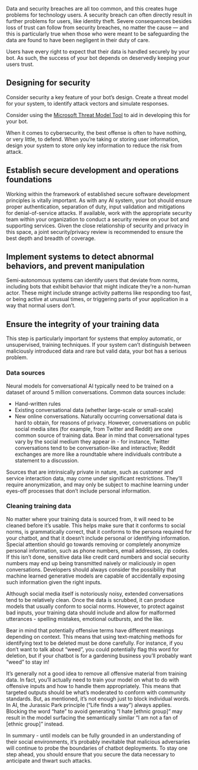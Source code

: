 Data and security breaches are all too common, and this creates huge problems for technology users. A security breach can often directly result in further problems for users, like identity theft. Severe consequences besides loss of trust can follow from security breaches, no matter the cause — and this is particularly true when those who were meant to be safeguarding the data are found to have been negligent in their duty of care. 

Users have every right to expect that their data is handled securely by your bot. As such, the success of your bot depends on deservedly keeping your users trust. 

## Designing for security

Consider security a key feature of your bot’s design. Create a threat model for your system, to identify attack vectors and simulate responses.

Consider using the [Microsoft Threat Model Tool](https://docs.microsoft.com/en-us/azure/security/azure-security-threat-modeling-tool-getting-started "Microsoft Threat Model Tool") to aid in developing this for your bot.

When it comes to cybersecurity, the best offense is often to have nothing, or very little, to defend. When you’re taking or storing user information, design your system to store only key information to reduce the risk from attack. 

## Establish secure development and operations foundations

Working within the framework of established secure software development principles is vitally important. As with any AI system, your bot should ensure proper authentication, separation of duty, input validation and mitigations for denial-of-service attacks.  If available, work with the appropriate security team within your organization to conduct a security review on your bot and supporting services. Given the close relationship of security and privacy in this space, a joint security/privacy review is recommended to ensure the best depth and breadth of coverage.

## Implement systems to detect abnormal behaviors, and prevent manipulation

Semi-autonomous systems can identify users that deviate from norms, including bots that exhibit behavior that might indicate they’re a non-human actor. These might include strange activity patterns like responding too fast, or being active at unusual times, or triggering parts of your application in a way that normal users don’t. 

## Ensure the integrity of your training data

This step is particularly important for systems that employ automatic, or unsupervised, training techniques. If your system can’t distinguish between maliciously introduced data and rare but valid data, your bot has a serious problem.

### Data sources
Neural models for conversational AI  typically need to be trained on a dataset of around 5 million conversations. Common data sources include: 
* Hand-written rules
* Existing conversational data (whether large-scale or small-scale)
* New online conversations.
Naturally occurring conversational data is hard to obtain, for reasons of privacy. However, conversations on public social media sites (for example, from Twitter and Reddit) are one common source of training data. Bear in mind that conversational types vary by the social medium they appear in - for instance, Twitter conversations tend to be conversation-like and interactive; Reddit exchanges are more like a roundtable where individuals contribute a statement to a discussion.

Sources that are intrinsically private in nature, such as customer and service interaction data, may come under significant restrictions. They’ll require anonymization, and may only be subject to machine learning under eyes-off processes that don’t include personal information.

### Cleaning training data

No matter where your training data is sourced from, it will need to be cleaned before it’s usable. This helps make sure that it conforms to social norms, is grammatically correct, that it conforms to the persona required for your chatbot, and that it doesn’t include personal or identifying information. Special attention should go towards removing or completely anonymize personal information, such as phone numbers, email addresses, zip codes. If this isn’t done, sensitive data like credit card numbers and social security numbers may end up being transmitted naively or maliciously in open conversations. Developers should always consider the possibility that machine learned generative models are capable of accidentally exposing such information given the right inputs.

Although social media itself is notoriously noisy, extended conversations tend to be relatively clean. Once the data is scrubbed, it can produce models that usually conform to social norms. However, to protect against bad inputs, your training data should include and allow for malformed utterances - spelling mistakes, emotional outbursts, and the like.

Bear in mind that potentially offensive terms have different meanings depending on context. This means that using text-matching methods for identifying text to be deleted must be done carefully. For instance, if you don’t want to talk about “weed”, you could potentially flag this word for deletion, but if your chatbot is for a gardening business you’ll probably want “weed” to stay in!

It’s generally not a good idea to remove all offensive material from training data. In fact, you’ll actually need to train your model on what to do with offensive inputs and how to handle them appropriately. This means that targeted outputs should be what’s moderated to conform with community standards. But, as mentioned, it’s not enough just to block individual words. In AI, the Jurassic Park principle (“Life finds a way”) always applies. Blocking the word “hate” to avoid generating “I hate \[ethnic group]” may result in the model surfacing the semantically similar “I am not a fan of \[ethnic group]” instead.

In summary - until models can be fully grounded in an understanding of their social environments, it’s probably inevitable that malicious adversaries will continue to probe the boundaries of chatbot deployments. To stay one step ahead, you should ensure that you secure the data necessary to anticipate and thwart such attacks.
